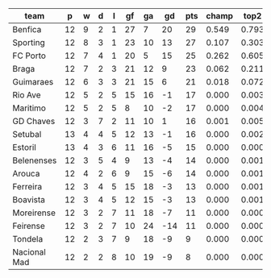 |     team     | p  | w | d | l | gf | ga | gd  | pts | champ | top2  | top3  | top4  |  5-7  | bot4  | bot3  | bot2  |
|--------------|----|---|---|---|----|----|-----|-----|-------|-------|-------|-------|-------|-------|-------|-------|
| Benfica      | 12 | 9 | 2 | 1 | 27 |  7 |  20 |  29 | 0.549 | 0.793 | 0.918 | 0.973 | 0.026 | 0.000 | 0.000 | 0.000|
| Sporting     | 12 | 8 | 3 | 1 | 23 | 10 |  13 |  27 | 0.107 | 0.303 | 0.570 | 0.789 | 0.191 | 0.000 | 0.000 | 0.000|
| FC Porto     | 12 | 7 | 4 | 1 | 20 |  5 |  15 |  25 | 0.262 | 0.605 | 0.815 | 0.928 | 0.069 | 0.000 | 0.000 | 0.000|
| Braga        | 12 | 7 | 2 | 3 | 21 | 12 |   9 |  23 | 0.062 | 0.211 | 0.440 | 0.694 | 0.267 | 0.000 | 0.000 | 0.000|
| Guimaraes    | 12 | 6 | 3 | 3 | 21 | 15 |   6 |  21 | 0.018 | 0.072 | 0.189 | 0.387 | 0.470 | 0.003 | 0.001 | 0.001|
| Rio Ave      | 12 | 5 | 2 | 5 | 15 | 16 |  -1 |  17 | 0.000 | 0.003 | 0.014 | 0.048 | 0.318 | 0.076 | 0.043 | 0.020|
| Maritimo     | 12 | 5 | 2 | 5 |  8 | 10 |  -2 |  17 | 0.000 | 0.004 | 0.015 | 0.043 | 0.316 | 0.070 | 0.040 | 0.018|
| GD Chaves    | 12 | 3 | 7 | 2 | 11 | 10 |   1 |  16 | 0.001 | 0.005 | 0.016 | 0.048 | 0.326 | 0.073 | 0.041 | 0.018|
| Setubal      | 13 | 4 | 4 | 5 | 12 | 13 |  -1 |  16 | 0.000 | 0.002 | 0.007 | 0.026 | 0.248 | 0.108 | 0.063 | 0.029|
| Estoril      | 13 | 4 | 3 | 6 | 11 | 16 |  -5 |  15 | 0.000 | 0.000 | 0.002 | 0.010 | 0.125 | 0.228 | 0.146 | 0.078|
| Belenenses   | 12 | 3 | 5 | 4 |  9 | 13 |  -4 |  14 | 0.000 | 0.001 | 0.005 | 0.020 | 0.187 | 0.164 | 0.100 | 0.051|
| Arouca       | 12 | 4 | 2 | 6 |  9 | 15 |  -6 |  14 | 0.000 | 0.001 | 0.002 | 0.008 | 0.111 | 0.270 | 0.179 | 0.103|
| Ferreira     | 12 | 3 | 4 | 5 | 15 | 18 |  -3 |  13 | 0.000 | 0.001 | 0.004 | 0.012 | 0.142 | 0.227 | 0.150 | 0.081|
| Boavista     | 12 | 3 | 4 | 5 | 12 | 15 |  -3 |  13 | 0.000 | 0.001 | 0.003 | 0.010 | 0.116 | 0.258 | 0.172 | 0.099|
| Moreirense   | 12 | 3 | 2 | 7 | 11 | 18 |  -7 |  11 | 0.000 | 0.000 | 0.000 | 0.002 | 0.042 | 0.490 | 0.369 | 0.243|
| Feirense     | 12 | 3 | 2 | 7 | 10 | 24 | -14 |  11 | 0.000 | 0.000 | 0.000 | 0.000 | 0.014 | 0.715 | 0.608 | 0.466|
| Tondela      | 12 | 2 | 3 | 7 |  9 | 18 |  -9 |   9 | 0.000 | 0.000 | 0.000 | 0.001 | 0.020 | 0.637 | 0.517 | 0.369|
| Nacional Mad | 12 | 2 | 2 | 8 | 10 | 19 |  -9 |   8 | 0.000 | 0.000 | 0.000 | 0.000 | 0.014 | 0.680 | 0.571 | 0.424|
